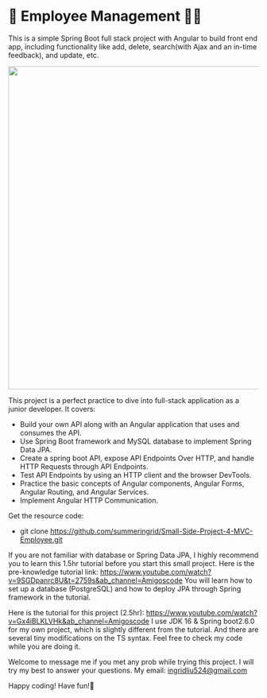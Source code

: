 # 👔 Employee Management 👨‍💻‍

This is a simple Spring Boot full stack project with Angular to build front end app, including functionality like add, delete, search(with Ajax and an in-time feedback), and update, etc.

<img src = "screenshots/employeeMgt.gif" width="650" >


This project is a perfect practice to dive into full-stack application as a junior developer. 
It covers:
- Build your own API along with an Angular application that uses and consumes the API.
- Use Spring Boot framework and MySQL database to implement Spring Data JPA.
- Create a spring boot API, expose API Endpoints Over HTTP, and handle HTTP Requests through API Endpoints. 
- Test API Endpoints by using an HTTP client and the browser DevTools.
- Practice the basic concepts of Angular components, Angular Forms, Angular Routing, and Angular Services. 
- Implement Angular HTTP Communication.


Get the resource code:
- git clone https://github.com/summeringrid/Small-Side-Project-4-MVC-Employee.git


If you are not familiar with database or Spring Data JPA, I highly recommend you to learn this 1.5hr tutorial before you start this small project.
Here is the pre-knowledge tutorial link:
https://www.youtube.com/watch?v=9SGDpanrc8U&t=2759s&ab_channel=Amigoscode
You will learn how to set up a database (PostgreSQL) and how to deploy JPA through Spring framework in the tutorial.

Here is the tutorial for this project (2.5hr): https://www.youtube.com/watch?v=Gx4iBLKLVHk&ab_channel=Amigoscode
I use JDK 16 & Spring boot2.6.0 for my own project, which is slightly different from the tutorial. 
And there are several tiny modifications on the TS syntax. Feel free to check my code while you are doing it.

Welcome to message me if you met any prob while trying this project. I will try my best to answer your questions.
My email: ingridliu524@gmail.com

Happy coding! Have fun!👾

